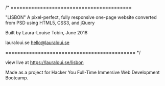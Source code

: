 /* =========================================

"LISBON"
A pixel-perfect, fully responsive one-page website
converted from PSD using HTML5, CSS3, and jQuery

Built by Laura-Louise Tobin, June 2018

lauraloui.se
hello@lauraloui.se

============================================ */


view live at https://lauraloui.se/lisbon

Made as a project for Hacker You Full-Time Immersive Web Development Bootcamp.
